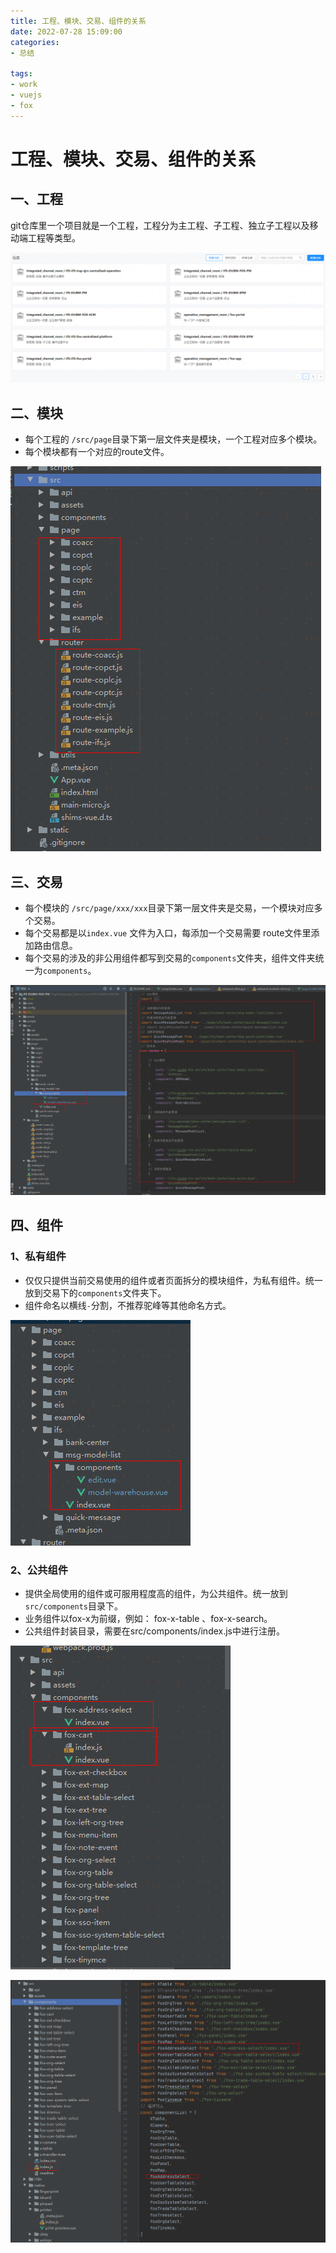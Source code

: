 ```yaml
---
title: 工程、模块、交易、组件的关系
date: 2022-07-28 15:09:00
categories:
- 总结

tags:
- work
- vuejs
- fox
---
```


# 工程、模块、交易、组件的关系

## 一、工程
git仓库里一个项目就是一个工程，工程分为主工程、子工程、独立子工程以及移动端工程等类型。

![工程、模块、交易、组件的关系01.png](images\工程、模块、交易、组件的关系01.png)

## 二、模块

- 每个工程的 `/src/page`目录下第一层文件夹是模块，一个工程对应多个模块。
- 每个模块都有一个对应的route文件。

![工程、模块、交易、组件的关系02.png](images\工程、模块、交易、组件的关系02.png)

## 三、交易

- 每个模块的 `/src/page/xxx/xxx`目录下第一层文件夹是交易，一个模块对应多个交易。
- 每个交易都是以`index.vue`	文件为入口，每添加一个交易需要 route文件里添加路由信息。
- 每个交易的涉及的非公用组件都写到交易的`components`文件夹，组件文件夹统一为`components`。

![工程、模块、交易、组件的关系03.png](images\工程、模块、交易、组件的关系03.png)



## 四、组件

### 1、私有组件
- 仅仅只提供当前交易使用的组件或者页面拆分的模块组件，为私有组件。统一放到交易下的`components`文件夹下。
- 组件命名以横线`-`分割，不推荐驼峰等其他命名方式。

![工程、模块、交易、组件的关系04.png](images\工程、模块、交易、组件的关系04.png)

### 2、公共组件
- 提供全局使用的组件或可服用程度高的组件，为公共组件。统一放到`src/components`目录下。
- 业务组件以fox-x为前缀，例如： fox-x-table 、fox-x-search。
- 公共组件封装目录，需要在src/components/index.js中进行注册。

![工程、模块、交易、组件的关系05.png](images\工程、模块、交易、组件的关系05.png)

![工程、模块、交易、组件的关系06.png](images\工程、模块、交易、组件的关系06.png)